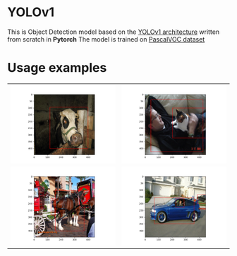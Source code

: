 # YOLOv1

This is Object Detection model based on the [YOLOv1 architecture](https://arxiv.org/abs/1506.02640) written from scratch in **Pytorch**
The model is trained on [PascalVOC dataset](https://www.kaggle.com/datasets/aladdinpersson/pascalvoc-yolo)

# Usage examples
<table>
  <tr>
    <td><img src="static/Figure_1.png" alt="figure 1"></td>
    <td><img src="static/Figure_2.png" alt="figure 2"></td>
  </tr>
  <tr>
    <td><img src="static/Figure_3.png" alt="figure 3"></td>
    <td><img src="static/Figure_4.png" alt="figure 4"></td>
  </tr>
</table>